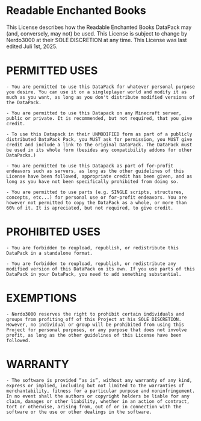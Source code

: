 # Readable Enchanted Books
This License describes how the Readable Enchanted Books DataPack may (and, conversely, may not) be used. This License is subject to change by Nerdo3000 at their SOLE DISCRETION at any time. This License was last edited Juli 1st, 2025.


PERMITTED USES
===================

	- You are permitted to use this DataPack for whatever personal purpose you desire. You can use it on a singleplayer world and modify it as much as you want, as long as you don't distribute modified versions of the DataPack.

	- You are permitted to use this Datapack on any Minecraft server, public or private. It is recommended, but not required, that you give credit. 

	- To use this Datapack in their UNMODIFIED form as part of a publicly distributed DataPack Pack, you MUST ask for permission, you MUST give credit and include a link to the original DataPack. The DataPack must be used in its whole form (besides any compatibility addons for other DataPacks.)

	- You are permitted to use this Datapack as part of for-profit endeavors such as servers, as long as the other guidelines of this License have been followed, appropriate credit has been given, and as long as you have not been specifically prohibited from doing so.

  	- You are permitted to use parts (e.g. SINGLE scripts, structures, concepts, etc...) for personal use or for-profit endeavors. You are however not permitted to copy the DataPack as a whole, or more than 60% of it. It is apreciated, but not required, to give credit.


PROHIBITED USES
====================

	- You are forbidden to reupload, republish, or redistribute this DataPack in a standalone format.

	- You are forbidden to reupload, republish, or redistribute any modified version of this DataPack on its own. If you use parts of this DataPack in your DataPack, you need to add something substantial.


EXEMPTIONS
=============
	
	- Nerdo3000 reserves the right to prohibit certain individuals and groups from profiting off of this Project at his SOLE DISCRETION. However, no individual or group will be prohibited from using this Project for personal purposes, or any purpose that does not involve profit, as long as the other guidelines of this License have been followed.

WARRANTY
====================
	- The software is provided “as is”, without any warranty of any kind, express or implied, including but not limited to the warranties of merchantability, fitness for a particular purpose and noninfringement. In no event shall the authors or copyright holders be liable for any claim, damages or other liability, whether in an action of contract, tort or otherwise, arising from, out of or in connection with the software or the use or other dealings in the software.
